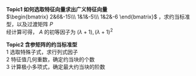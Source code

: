 **Topic1 如何选取特征向量求出广义特征向量**    
 $\begin{bmatrix}    
2&6&-15\\\    
1&1&-5\\\    
1&2&-6    
\end{bmatrix}$ ，求约当标准型，以及过渡矩阵 $P$     
经计算可得， $A$ 的初等因子为 $(\lambda+1),(\lambda+1)^2$     
    
**Topic2 含参矩阵的约当标准型**    
1 选取特殊子式，求行列式因子    
2 特征值几何重数，确定约当块的个数    
3 计算极小多项式，确定最大约当块的阶数    
